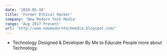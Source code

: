 ```yaml
---
date: '2019-05-10'
title: 'Former Ethical Hacker'
company: 'New Modern Tech Media'
range: 'Aug 2017 Present'
url: 'http://www.newmoderntechmedia.blogspot.com/'
---
```


- Technology Designed & Developer By Me to Educate People more about Technology.
